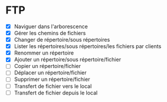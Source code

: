 # FTP 
- [x] Naviguer dans l'arborescence
- [x] Gérer les chemins de fichiers
- [x] Changer de répertoire/sous répertoires
- [x] Lister les répertoires/sous répertoires/les fichiers par clients
- [x] Renommer un répertoire
- [x] Ajouter un répertoire/sous répertoire/fichier
- [ ] Copier un répertoire/fichier
- [ ] Déplacer un répertoire/fichier
- [ ] Supprimer un répertoire/fichier
- [ ] Transfert de fichier vers le local
- [ ] Transfert de fichier depuis le local